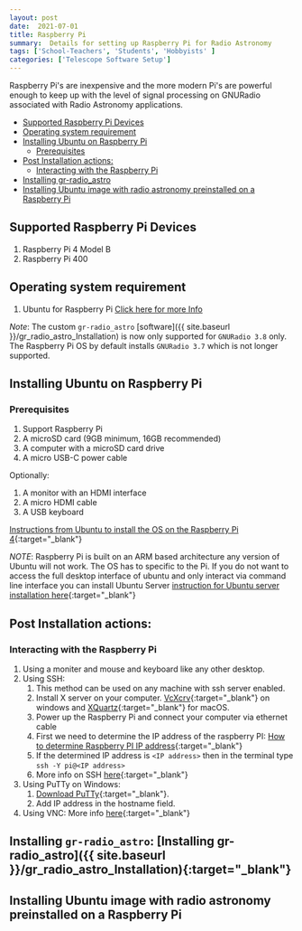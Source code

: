 ```yaml
---
layout: post
date:  2021-07-01
title: Raspberry Pi
summary:  Details for setting up Raspberry Pi for Radio Astronomy
tags: ['School-Teachers', 'Students', 'Hobbyists' ]
categories: ['Telescope Software Setup']
---
```


Raspberry Pi's are inexpensive and the more modern Pi's are powerful enough to keep up with the level of signal processing on GNURadio associated with Radio Astronomy applications. 


  - [Supported Raspberry Pi Devices](#supported-raspberry-pi-devices)
  - [Operating system requirement](#operating-system-requirement)
  - [Installing Ubuntu on Raspberry Pi](#installing-ubuntu-on-raspberry-pi)
    - [Prerequisites](#prerequisites)
  - [Post Installation actions:](#post-installation-actions)
    - [Interacting with the Raspberry Pi](#interacting-with-the-raspberry-pi)
  - [Installing gr-radio_astro](#installing-gr-radioastro-installing-gr-radioastro-sitebaseurl-grradioastroinstallationtarget%22blank%22)
  - [Installing Ubuntu image with radio astronomy preinstalled  on a Raspberry Pi](#installing-ubuntu-image-with-radio-astronomy-preinstalled-on-a-raspberry-pi)



## Supported Raspberry Pi Devices

1. Raspberry Pi 4 Model B
2. Raspberry Pi 400

## Operating system requirement

1. Ubuntu for Raspberry Pi [Click here for more Info](https://ubuntu.com/raspberry-pi)

_Note_: The custom `gr-radio_astro` [software]({{ site.baseurl }}/gr_radio_astro_Installation)  is now only supported for `GNURadio 3.8` only. The Raspberry Pi OS by default installs `GNURadio 3.7` which is not longer supported. 

## Installing Ubuntu on Raspberry Pi

### Prerequisites

1. Support Raspberry Pi
2. A microSD card (9GB minimum, 16GB recommended)
3. A computer with a microSD card drive
4. A micro USB-C power cable

Optionally:    
1. A monitor with an HDMI interface
2. A micro HDMI cable
3. A USB keyboard


[Instructions from Ubuntu to install the OS on the Raspberry Pi 4](https://ubuntu.com/tutorials/how-to-install-ubuntu-on-your-raspberry-pi#1-overview){:target="_blank"}

_NOTE_: Raspberry Pi is built on an ARM based architecture  any version of Ubuntu will not work. The OS has to specific to the Pi. If you do not want to access the full desktop interface of ubuntu and only interact via command line interface you can install Ubuntu Server [instruction for Ubuntu server installation here](https://ubuntu.com/tutorials/how-to-install-ubuntu-on-your-raspberry-pi#1-overview){:target="_blank"}

## Post Installation actions: 

### Interacting with the Raspberry Pi

1. Using a moniter and mouse and keyboard like any other desktop. 
2. Using SSH:
   1. This method can be used on any machine with ssh server enabled.
   2. Install X server on your computer. [VcXcrv](https://sourceforge.net/projects/vcxsrv/){:target="_blank"} on windows and [XQuartz](https://www.xquartz.org/){:target="_blank"} for macOS. 
   3. Power up the Raspberry Pi and connect your computer via ethernet cable
   4. First we need to determine the IP address of the raspberry PI: [How to determine Raspberry PI IP address](https://www.raspberrypi.org/documentation/remote-access/ip-address.md){:target="_blank"}
   5. If the determined IP address is `<IP address>` then in the terminal type `ssh -Y pi@<IP address>`
   6. More info on SSH [here](https://www.raspberrypi.org/documentation/remote-access/ssh/){:target="_blank"}
3. Using PuTTy on Windows: 
   1. [Download PuTTy](https://www.putty.org){:target="_blank"}.
   2. Add IP address in the hostname field.
4. Using VNC: More info [here](https://www.raspberrypi.org/documentation/remote-access/vnc/README.md){:target="_blank"} 
    
    

## Installing `gr-radio_astro`: [Installing gr-radio_astro]({{ site.baseurl }}/gr_radio_astro_Installation){:target="_blank"} 


## Installing Ubuntu image with radio astronomy preinstalled  on a Raspberry Pi
